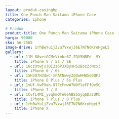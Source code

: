 ```yaml
---
layout: produk-casinghp
title: One Punch Man Saitama iPhone Case
categories: iphone

# Produk
product-title: One Punch Man Saitama iPhone Case
harga: 90000
sku: hn-2565
image-drive: 1rhBwYu1jZvu7VxwjJ6E7N7N6KroHgeL5
gallery:
  - url: 11M-80veiGCMeVimbc6Z_ZQV5NBEd-_9Y
    title: iPhone 5 / 5s / SE
  - url: 16czOtwjx3QI2z6PJXBysHS2BozZcNcx3
    title: iPhone 6 / 6s
  - url: 1SH307H3dwc-xFAtNwwyZqOwHHW5q0QP3
    title: iPhone 6 Plus / 6s Plus
  - url: 1vUf-VwPXeh-9TFcFnwW7N0fleFFfOv5G
    title: iPhone 7 / 8
  - url: 1CvfL4MI_yvqhmQTe6eABSb5yq6DazUMb
    title: iPhone 7 Plus / 8 Plus
  - url: 1rhBwYu1jZvu7VxwjJ6E7N7N6KroHgeL5
    title: iPhone X
---
```

